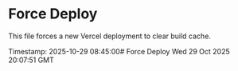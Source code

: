 # Force Deploy

This file forces a new Vercel deployment to clear build cache.

Timestamp: 2025-10-29 08:45:00# Force Deploy Wed 29 Oct 2025 20:07:51 GMT
